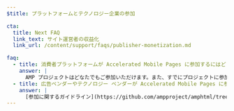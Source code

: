 ```yaml
---
$title: プラットフォームとテクノロジー企業の参加

cta:
  title: Next FAQ
  link_text: サイト運営者の収益化
  link_url: /content/support/faqs/publisher-monetization.md

faq:
  - title: 消費者プラットフォームが Accelerated Mobile Pages に参加するにはどうすればよいですか？
    answer: |
      AMP プロジェクトはどなたでもご参加いただけます。また、すでにプロジェクトに参加しているメンバーは、この取り組みにおける消費者プラットフォームとの協働に意欲的です。Google はすでに、誰でも無償で利用できるキャッシュを公開しています。自らの環境で AMP コンテンツを表示したいと考えている消費者プラットフォームも、もちろんその対象です。まずは [GitHub](https://github.com/ampproject/amphtml/issues/new) からお問い合わせください。できるだけ早くご質問に対応いたします。
  - title: 広告ベンダーやテクノロジー ベンダーが Accelerated Mobile Pages に参加するにはどうすればよいですか？
    answer: |
      [参加に関するガイドライン](https://github.com/ampproject/amphtml/tree/master/3p#ads)をご確認いただき、[GitHub](https://github.com/ampproject/amphtml/issues/new) からお問い合わせください。
---
```

